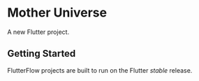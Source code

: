 # Mother Universe

A new Flutter project.

## Getting Started

FlutterFlow projects are built to run on the Flutter _stable_ release.
